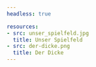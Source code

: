 ```yaml
---
headless: true

resources:
- src: unser_spielfeld.jpg
  title: Unser Spielfeld
- src: der-dicke.png
  title: Der Dicke
---
```

